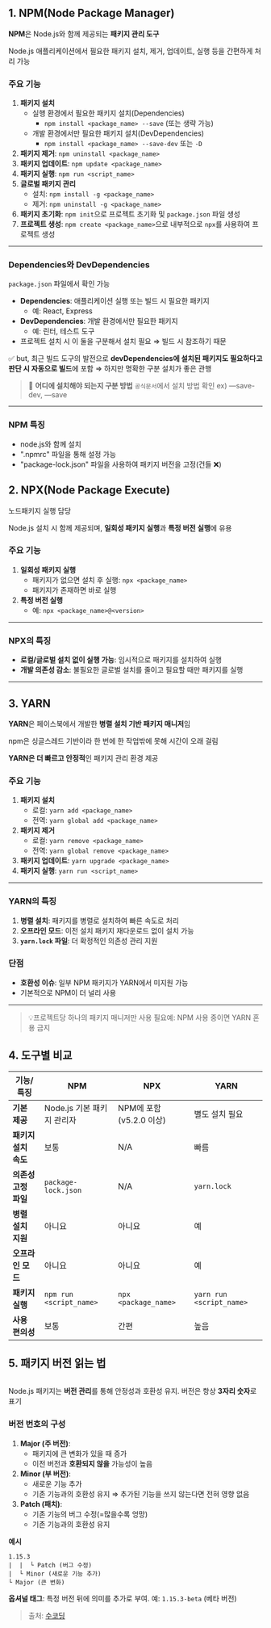 <h2 id="1-npmnode-package-manager">1. NPM(Node Package Manager)</h2>
<p><strong>NPM</strong>은 Node.js와 함께 제공되는 <strong>패키지 관리 도구</strong></p>
<p>Node.js 애플리케이션에서 필요한 패키지 설치, 제거, 업데이트, 실행 등을 간편하게 처리 가능</p>
<h3 id="주요-기능">주요 기능</h3>
<ol>
<li><strong>패키지 설치</strong><ul>
<li>실행 환경에서 필요한 패키지 설치(Dependencies)<ul>
<li><code>npm install &lt;package_name&gt; --save</code> (또는 생략 가능)</li>
</ul>
</li>
<li>개발 환경에서만 필요한 패키지 설치(DevDependencies)<ul>
<li><code>npm install &lt;package_name&gt; --save-dev</code> 또는 <code>-D</code></li>
</ul>
</li>
</ul>
</li>
<li><strong>패키지 제거</strong>: <code>npm uninstall &lt;package_name&gt;</code></li>
<li><strong>패키지 업데이트</strong>: <code>npm update &lt;package_name&gt;</code></li>
<li><strong>패키지 실행</strong>: <code>npm run &lt;script_name&gt;</code></li>
<li><strong>글로벌 패키지 관리</strong><ul>
<li>설치: <code>npm install -g &lt;package_name&gt;</code></li>
<li>제거: <code>npm uninstall -g &lt;package_name&gt;</code></li>
</ul>
</li>
<li><strong>패키지 초기화</strong>: <code>npm init</code>으로 프로젝트 초기화 및 <code>package.json</code> 파일 생성</li>
<li><strong>프로젝트 생성</strong>: <code>npm create &lt;package_name&gt;</code>으로 내부적으로 <code>npx</code>를 사용하여 프로젝트 생성</li>
</ol>
<hr />
<h3 id="dependencies와-devdependencies">Dependencies와 DevDependencies</h3>
<p><code>package.json</code> 파일에서 확인 가능</p>
<ul>
<li><strong>Dependencies</strong>: 애플리케이션 실행 또는 빌드 시 필요한 패키지<ul>
<li>예: React, Express</li>
</ul>
</li>
<li><strong>DevDependencies</strong>: 개발 환경에서만 필요한 패키지<ul>
<li>예: 린터, 테스트 도구</li>
</ul>
</li>
<li>프로젝트 설치 시 이 둘을 구분해서 설치 필요 ⇒ 빌드 시 참조하기 때문</li>
</ul>
<p>✅ but, 최근 빌드 도구의 발전으로 <strong>devDependencies에 설치된 패키지도 필요하다고 판단 시 자동으로 빌드</strong>에 포함
⇒ 하지만 명확한 구분 설치가 좋은 관행</p>
<blockquote>
<p>🤔 <strong>어디에 설치해야 되는지 구분 방법</strong>
<code>공식문서</code>에서 설치 방법 확인
ex) —save-dev, —save</p>
</blockquote>
<hr />
<h3 id="npm-특징">NPM 특징</h3>
<ul>
<li>node.js와 함께 설치</li>
<li>&quot;.npmrc&quot; 파일을 통해 설정 가능</li>
<li>&quot;package-lock.json&quot; 파일을 사용하여 패키지 버전을 고정(건들 ❌)</li>
</ul>
<h2 id="2-npxnode-package-execute">2. NPX(Node Package Execute)</h2>
<p>노드패키지 실행 담당</p>
<p>Node.js 설치 시 함께 제공되며, <strong>일회성 패키지 실행</strong>과 <strong>특정 버전 실행</strong>에 유용</p>
<h3 id="주요-기능-1">주요 기능</h3>
<ol>
<li><strong>일회성 패키지 실행</strong><ul>
<li>패키지가 없으면 설치 후 실행: <code>npx &lt;package_name&gt;</code></li>
<li>패키지가 존재하면 바로 실행</li>
</ul>
</li>
<li><strong>특정 버전 실행</strong><ul>
<li>예: <code>npx &lt;package_name&gt;@&lt;version&gt;</code></li>
</ul>
</li>
</ol>
<hr />
<h3 id="npx의-특징">NPX의 특징</h3>
<ul>
<li><strong>로컬/글로벌 설치 없이 실행 가능</strong>: 임시적으로 패키지를 설치하여 실행</li>
<li><strong>개발 의존성 감소</strong>: 불필요한 글로벌 설치를 줄이고 필요할 때만 패키지를 실행</li>
</ul>
<hr />
<h2 id="3-yarn">3. YARN</h2>
<p><strong>YARN</strong>은 페이스북에서 개발한 <strong>병렬 설치 기반 패키지 매니저</strong>임</p>
<p>npm은 싱글스레드 기반이라 한 번에 한 작업밖에 못해 시간이 오래 걸림</p>
<p><strong>YARN은 더 빠르고 안정적</strong>인 패키지 관리 환경 제공</p>
<h3 id="주요-기능-2">주요 기능</h3>
<ol>
<li><strong>패키지 설치</strong><ul>
<li>로컬: <code>yarn add &lt;package_name&gt;</code></li>
<li>전역: <code>yarn global add &lt;package_name&gt;</code></li>
</ul>
</li>
<li><strong>패키지 제거</strong><ul>
<li>로컬: <code>yarn remove &lt;package_name&gt;</code></li>
<li>전역: <code>yarn global remove &lt;package_name&gt;</code></li>
</ul>
</li>
<li><strong>패키지 업데이트</strong>: <code>yarn upgrade &lt;package_name&gt;</code></li>
<li><strong>패키지 실행</strong>: <code>yarn run &lt;script_name&gt;</code></li>
</ol>
<hr />
<h3 id="yarn의-특징">YARN의 특징</h3>
<ol>
<li><strong>병렬 설치</strong>: 패키지를 병렬로 설치하여 빠른 속도로 처리</li>
<li><strong>오프라인 모드</strong>: 이전 설치 패키지 재다운로드 없이 설치 가능</li>
<li><strong><code>yarn.lock</code> 파일</strong>: 더 확정적인 의존성 관리 지원</li>
</ol>
<h3 id="단점">단점</h3>
<ul>
<li><strong>호환성 이슈</strong>: 일부 NPM 패키지가 YARN에서 미지원 가능</li>
<li>기본적으로 NPM이 더 널리 사용</li>
</ul>
<hr />
<blockquote>
<p>💡프로젝트당 하나의 패키지 매니저만 사용 필요예: NPM 사용 중이면 YARN 혼용 금지</p>
</blockquote>
<h2 id="4-도구별-비교">4. 도구별 비교</h2>
<table>
<thead>
<tr>
<th><strong>기능/특징</strong></th>
<th><strong>NPM</strong></th>
<th><strong>NPX</strong></th>
<th><strong>YARN</strong></th>
</tr>
</thead>
<tbody><tr>
<td><strong>기본 제공</strong></td>
<td>Node.js 기본 패키지 관리자</td>
<td>NPM에 포함 (v5.2.0 이상)</td>
<td>별도 설치 필요</td>
</tr>
<tr>
<td><strong>패키지 설치 속도</strong></td>
<td>보통</td>
<td>N/A</td>
<td>빠름</td>
</tr>
<tr>
<td><strong>의존성 고정 파일</strong></td>
<td><code>package-lock.json</code></td>
<td>N/A</td>
<td><code>yarn.lock</code></td>
</tr>
<tr>
<td><strong>병렬 설치 지원</strong></td>
<td>아니요</td>
<td>아니요</td>
<td>예</td>
</tr>
<tr>
<td><strong>오프라인 모드</strong></td>
<td>아니요</td>
<td>아니요</td>
<td>예</td>
</tr>
<tr>
<td><strong>패키지 실행</strong></td>
<td><code>npm run &lt;script_name&gt;</code></td>
<td><code>npx &lt;package_name&gt;</code></td>
<td><code>yarn run &lt;script_name&gt;</code></td>
</tr>
<tr>
<td><strong>사용 편의성</strong></td>
<td>보통</td>
<td>간편</td>
<td>높음</td>
</tr>
</tbody></table>
<h2 id="5-패키지-버전-읽는-법">5. 패키지 버전 읽는 법</h2>
<p><img alt="" src="https://velog.velcdn.com/images/yoon_ji/post/efcf1e24-dc0c-4140-b2d6-9330d0b23cd5/image.png" /></p>
<p>Node.js 패키지는 <strong>버전 관리</strong>를 통해 안정성과 호환성 유지. 버전은 항상 <strong>3자리 숫자</strong>로 표기</p>
<h3 id="버전-번호의-구성">버전 번호의 구성</h3>
<ol>
<li><strong>Major (주 버전)</strong>:<ul>
<li>패키지에 큰 변화가 있을 때 증가</li>
<li>이전 버전과 <strong>호환되지 않을</strong> 가능성이 높음</li>
</ul>
</li>
<li><strong>Minor (부 버전)</strong>:<ul>
<li>새로운 기능 추가</li>
<li>기존 기능과의 호환성 유지 ⇒ 추가된 기능을 쓰지 않는다면 전혀 영향 없음</li>
</ul>
</li>
<li><strong>Patch (패치)</strong>:<ul>
<li>기존 기능의 버그 수정(=많을수록 엉망)</li>
<li>기존 기능과의 호환성 유지</li>
</ul>
</li>
</ol>
<p><strong>예시</strong></p>
<pre><code class="language-scss">1.15.3
|  |  └ Patch (버그 수정)
|  └ Minor (새로운 기능 추가)
└ Major (큰 변화)</code></pre>
<p><strong>옵셔널 태그</strong>: 특정 버전 뒤에 의미를 추가로 부여. 예: <code>1.15.3-beta</code> (베타 버전)</p>
<blockquote>
<p>출처: <a href="https://www.sucoding.kr">수코딩</a></p>
</blockquote>